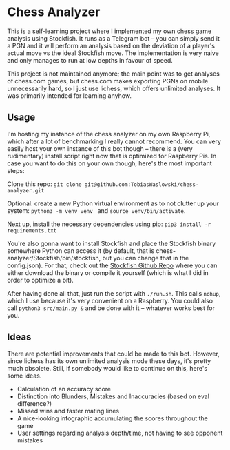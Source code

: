 # Chess Analyzer

This is a self-learning project where I implemented my own chess game analysis using Stockfish. It runs as a Telegram bot – you can simply send it a PGN and it will perform an analysis based on the deviation of a player's actual move vs the ideal Stockfish move. The implementation is very naive and only manages to run at low depths in favour of speed. 

This project is not maintained anymore; the main point was to get analyses of chess.com games, but chess.com makes exporting PGNs on mobile unnecessarily hard, so I just use lichess, which offers unlimited analyses. It was primarily intended for learning anyhow.

## Usage

I'm hosting my instance of the chess analyzer on my own Raspberry Pi, which after a lot of benchmarking
I really cannot recommend. You can very easily host your own instance of this bot though – there
is a (very rudimentary) install script right now that is optimized for Raspberry Pis. In case you want
to do this on your own though, here's the most important steps:

Clone this repo: ```git clone git@github.com:TobiasWaslowski/chess-analyzer.git```

Optional: create a new Python virtual environment as to not clutter up your system:
```python3 -m venv venv ``` and ```source venv/bin/activate```.

Next up, install the necessary dependencies using pip: ```pip3 install -r requirements.txt```

You're also gonna want to install Stockfish and place the Stockfish binary somewhere Python can
access it (by default, that is chess-analyzer/Stockfish/bin/stockfish, but you can change that in
the config.json). For that, check out the [Stockfish Github Repo](https://github.com/official-stockfish/Stockfish)
where you can either download the binary or compile it yourself (which is what I did in order to optimize a bit).

After having done all that, just run the script with ```./run.sh```. This calls ```nohup```, which I
use because it's very convenient on a Raspberry. You could also call ```python3 src/main.py &``` and
be done with it – whatever works best for you. 

## Ideas

There are potential improvements that could be made to this bot. However, since lichess has its own unlimited analysis mode these days, it's pretty much obsolete. Still, if somebody would like to continue on this, here's some ideas.

- Calculation of an accuracy score
- Distinction into Blunders, Mistakes and Inaccuracies (based on eval difference?)
- Missed wins and faster mating lines
- A nice-looking infographic accumulating the scores throughout the game
- User settings regarding analysis depth/time, not having to see opponent mistakes
